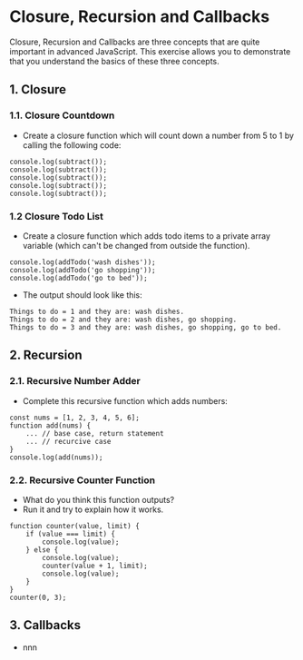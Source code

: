# Closure, Recursion and Callbacks

Closure, Recursion and Callbacks are three concepts that are quite important in advanced JavaScript. This exercise allows you to demonstrate that you understand the basics of these three concepts.

## 1. Closure

### 1.1. Closure Countdown

- Create a closure function which will count down a number from 5 to 1 by calling the following code:

```
console.log(subtract());
console.log(subtract());
console.log(subtract());
console.log(subtract());
console.log(subtract());
```

### 1.2 Closure Todo List

- Create a closure function which adds todo items to a private array variable (which can't be changed from outside the function).

```
console.log(addTodo('wash dishes'));
console.log(addTodo('go shopping'));
console.log(addTodo('go to bed'));
```

- The output should look like this:

```
Things to do = 1 and they are: wash dishes.
Things to do = 2 and they are: wash dishes, go shopping.
Things to do = 3 and they are: wash dishes, go shopping, go to bed.
```



## 2. Recursion

### 2.1. Recursive Number Adder

- Complete this recursive function which adds numbers:

```
const nums = [1, 2, 3, 4, 5, 6];
function add(nums) {
    ... // base case, return statement
    ... // recurcive case
}
console.log(add(nums));
```

### 2.2. Recursive Counter Function

- What do you think this function outputs?
- Run it and try to explain how it works.

```
function counter(value, limit) {
	if (value === limit) {
		console.log(value);
	} else {
		console.log(value);
		counter(value + 1, limit);
		console.log(value);
	}
}
counter(0, 3);
```

## 3. Callbacks

- nnn
